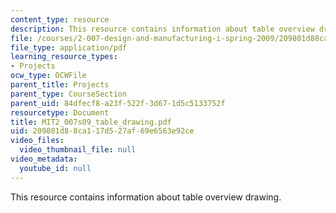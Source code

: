 ```yaml
---
content_type: resource
description: This resource contains information about table overview drawing.
file: /courses/2-007-design-and-manufacturing-i-spring-2009/209801d88ca117d527af69e6563e92ce_MIT2_007s09_table_drawing.pdf
file_type: application/pdf
learning_resource_types:
- Projects
ocw_type: OCWFile
parent_title: Projects
parent_type: CourseSection
parent_uid: 84dfecf8-a23f-522f-3d67-1d5c5133752f
resourcetype: Document
title: MIT2_007s09_table_drawing.pdf
uid: 209801d8-8ca1-17d5-27af-69e6563e92ce
video_files:
  video_thumbnail_file: null
video_metadata:
  youtube_id: null
---
```

This resource contains information about table overview drawing.

